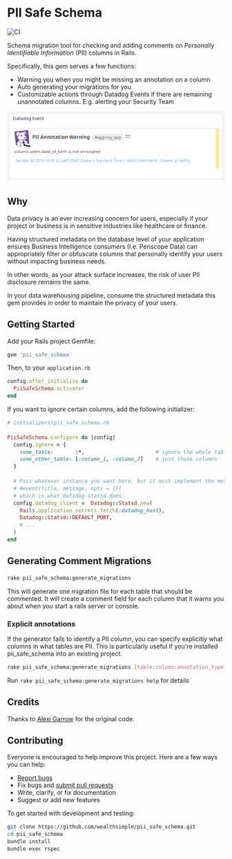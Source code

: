 # PII Safe Schema
![CI](https://github.com/wealthsimple/pii_safe_schema/actions/workflows/default.yml/badge.svg)

Schema migration tool for checking and adding comments on *Personally Identifiable Information* (PII) columns in Rails.

Specifically, this gem serves a few functions:

* Warning you when you might be missing an annotation on a column
* Auto generating your migrations for you
* Customizable actions through Datadog Events if there are remaining unannotated columns. E.g. alerting your Security Team

![Screenshot of Datadog Event alert](datadog_example.png)

## Why

Data privacy is an ever increasing concern for users, especially if your project or business is in sensitive industries like healthcare or finance.

Having structured metadata on the database level of your application ensures Business Intelligence consumers (I.e. Periscope Data) can appropriately filter or obfuscate columns that personally identify your users without impacting business needs.

In other words, as your attack surface increases, the risk of user PII disclosure remains the same.

In your data warehousing pipeline, consume the structured metadata this gem provides in order to maintain the privacy of your users.

## Getting Started

Add your Rails project Gemfile:

```ruby
gem 'pii_safe_schema'
```

Then, to your `application.rb`

```ruby
config.after_initialize do
  PiiSafeSchema.activate!
end
```

If you want to ignore certain columns, add the following initializer:

```ruby
# initializers/pii_safe_schema.rb

PiiSafeSchema.configure do |config|
  config.ignore = {
    some_table:       :*,                       # ignore the whole table
    some_other_table: [:column_1, :column_2]    # just those columns
  }

  # Pass whatever instance you want here, but it must implement the method
  # #event(title, message, opts = {})
  # which is what datadog-statsd does:
  config.datadog_client =  Datadog::Statsd.new(
    Rails.application.secrets.fetch(:datadog_host),
    Datadog::Statsd::DEFAULT_PORT,
    # ...
  )
end
```

## Generating Comment Migrations

```bash
rake pii_safe_schema:generate_migrations
```

This will generate one migration file for each table that should be commented. It will create a comment field for each column that it warns you about when you start a rails server or console.

### Explicit annotations

If the generator fails to identify a PII column, you can specify explicitly what columns in what tables are PII. This is particularly useful if you're installed pii_safe_schema into an existing project.

```bash
rake pii_safe_schema:generate_migrations [table:column:annotation_type] ...
```

Run `rake pii_safe_schema:generate_migrations help` for details

## Credits

Thanks to [Alexi Garrow](https://github.com/AGarrow) for the original code.

## Contributing

Everyone is encouraged to help improve this project. Here are a few ways you can help:

* [Report bugs](https://github.com/wealthsimple/pii_safe_schema/issues)
* Fix bugs and [submit pull requests](https://github.com/wealthsimple/pii_safe_schema/pulls)
* Write, clarify, or fix documentation
* Suggest or add new features

To get started with development and testing:

```bash
git clone https://github.com/wealthsimple/pii_safe_schema.git
cd pii_safe_schema
bundle install
bundle exec rspec
```
